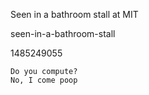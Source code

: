 Seen in a bathroom stall at MIT

seen-in-a-bathroom-stall

1485249055

```
Do you compute?
No, I come poop
```
